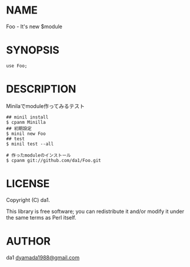 # NAME

Foo - It's new $module

# SYNOPSIS

    use Foo;

# DESCRIPTION

Minilaでmodule作ってみるテスト

    ## minil install
    $ cpanm Minilla
    ## 初期設定
    $ minil new Foo
    ## test
    $ minil test --all

    # 作ったmoduleのインストール
    $ cpanm git://github.com/da1/Foo.git


# LICENSE

Copyright (C) da1.

This library is free software; you can redistribute it and/or modify
it under the same terms as Perl itself.

# AUTHOR

da1 <dyamada1988@gmail.com>
